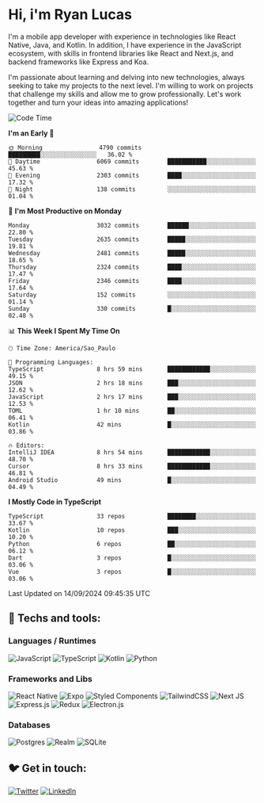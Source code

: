 # Hi, i'm Ryan Lucas

I'm a mobile app developer with experience in technologies like React Native, Java, and Kotlin.
In addition, I have experience in the JavaScript ecosystem, with skills in frontend libraries like React and Next.js, and backend frameworks like Express and Koa.

I'm passionate about learning and delving into new technologies, always seeking to take my projects to the next level. I'm willing to work on projects that challenge my skills and allow me to grow professionally. Let's work together and turn your ideas into amazing applications!


<!--START_SECTION:waka-->
![Code Time](http://img.shields.io/badge/Code%20Time-557%20hrs%2012%20mins-blue)

**I'm an Early 🐤** 

```text
🌞 Morning                4790 commits        █████████░░░░░░░░░░░░░░░░   36.02 % 
🌆 Daytime                6069 commits        ███████████░░░░░░░░░░░░░░   45.63 % 
🌃 Evening                2303 commits        ████░░░░░░░░░░░░░░░░░░░░░   17.32 % 
🌙 Night                  138 commits         ░░░░░░░░░░░░░░░░░░░░░░░░░   01.04 % 
```
📅 **I'm Most Productive on Monday** 

```text
Monday                   3032 commits        ██████░░░░░░░░░░░░░░░░░░░   22.80 % 
Tuesday                  2635 commits        █████░░░░░░░░░░░░░░░░░░░░   19.81 % 
Wednesday                2481 commits        █████░░░░░░░░░░░░░░░░░░░░   18.65 % 
Thursday                 2324 commits        ████░░░░░░░░░░░░░░░░░░░░░   17.47 % 
Friday                   2346 commits        ████░░░░░░░░░░░░░░░░░░░░░   17.64 % 
Saturday                 152 commits         ░░░░░░░░░░░░░░░░░░░░░░░░░   01.14 % 
Sunday                   330 commits         █░░░░░░░░░░░░░░░░░░░░░░░░   02.48 % 
```


📊 **This Week I Spent My Time On** 

```text
🕑︎ Time Zone: America/Sao_Paulo

💬 Programming Languages: 
TypeScript               8 hrs 59 mins       ████████████░░░░░░░░░░░░░   49.15 % 
JSON                     2 hrs 18 mins       ███░░░░░░░░░░░░░░░░░░░░░░   12.62 % 
JavaScript               2 hrs 17 mins       ███░░░░░░░░░░░░░░░░░░░░░░   12.53 % 
TOML                     1 hr 10 mins        ██░░░░░░░░░░░░░░░░░░░░░░░   06.41 % 
Kotlin                   42 mins             █░░░░░░░░░░░░░░░░░░░░░░░░   03.86 % 

🔥 Editors: 
IntelliJ IDEA            8 hrs 54 mins       ████████████░░░░░░░░░░░░░   48.70 % 
Cursor                   8 hrs 33 mins       ████████████░░░░░░░░░░░░░   46.81 % 
Android Studio           49 mins             █░░░░░░░░░░░░░░░░░░░░░░░░   04.49 % 
```

**I Mostly Code in TypeScript** 

```text
TypeScript               33 repos            ████████░░░░░░░░░░░░░░░░░   33.67 % 
Kotlin                   10 repos            ███░░░░░░░░░░░░░░░░░░░░░░   10.20 % 
Python                   6 repos             ██░░░░░░░░░░░░░░░░░░░░░░░   06.12 % 
Dart                     3 repos             █░░░░░░░░░░░░░░░░░░░░░░░░   03.06 % 
Vue                      3 repos             █░░░░░░░░░░░░░░░░░░░░░░░░   03.06 % 
```




 Last Updated on 14/09/2024 09:45:35 UTC
<!--END_SECTION:waka-->

## 🔧 Techs and tools: 

### Languages / Runtimes
![JavaScript](https://img.shields.io/badge/javascript-%23323330.svg?style=for-the-badge&logo=javascript&logoColor=%23F7DF1E)
![TypeScript](https://img.shields.io/badge/typescript-%23007ACC.svg?style=for-the-badge&logo=typescript&logoColor=white)
![Kotlin](https://img.shields.io/badge/kotlin-%230095D5.svg?style=for-the-badge&logo=kotlin&logoColor=white) ![Python](https://img.shields.io/badge/python-3670A0?style=for-the-badge&logo=python&logoColor=ffdd54)

### Frameworks and Libs
![React Native](https://img.shields.io/badge/react_native-%2320232a.svg?style=for-the-badge&logo=react&logoColor=%2361DAFB)
![Expo](https://img.shields.io/badge/expo-1C1E24?style=for-the-badge&logo=expo&logoColor=#D04A37)
![Styled Components](https://img.shields.io/badge/styled--components-DB7093?style=for-the-badge&logo=styled-components&logoColor=white)
![TailwindCSS](https://img.shields.io/badge/tailwindcss-%2338B2AC.svg?style=for-the-badge&logo=tailwind-css&logoColor=white)
![Next JS](https://img.shields.io/badge/Next-black?style=for-the-badge&logo=next.js&logoColor=white)
![Express.js](https://img.shields.io/badge/express.js-%23404d59.svg?style=for-the-badge&logo=express&logoColor=%2361DAFB)
![Redux](https://img.shields.io/badge/redux-%23593d88.svg?style=for-the-badge&logo=redux&logoColor=white)
![Electron.js](https://img.shields.io/badge/Electron-191970?style=for-the-badge&logo=Electron&logoColor=white)

### Databases
![Postgres](https://img.shields.io/badge/postgres-%23316192.svg?style=for-the-badge&logo=postgresql&logoColor=white)
![Realm](https://img.shields.io/badge/Realm-39477F?style=for-the-badge&logo=realm&logoColor=white)
![SQLite](https://img.shields.io/badge/sqlite-%2307405e.svg?style=for-the-badge&logo=sqlite&logoColor=white)

## 🐦 Get in touch:

[![Twitter](https://img.shields.io/badge/Twitter-%231DA1F2.svg?style=for-the-badge&logo=Twitter&logoColor=white)](https://twitter.com/ryangst_)
[![LinkedIn](https://img.shields.io/badge/linkedin-%230077B5.svg?style=for-the-badge&logo=linkedin&logoColor=white)](https://www.linkedin.com/in/ryan-lucas-machado/)
